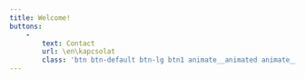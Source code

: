 ```yaml
---
title: Welcome!
buttons:
    -
        text: Contact
        url: \en\kapcsolat
        class: 'btn btn-default btn-lg btn1 animate__animated animate__pulse animate__infinite'
---
```

